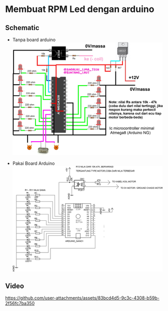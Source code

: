# Membuat RPM Led dengan arduino


## Schematic
- Tanpa board arduino
![alt text](https://github.com/BintangLaut69/RPM-LED/blob/main/RPM%20LED.jpg?raw=true)

- Pakai Board Arduino
  ![alt text](https://github.com/BintangLaut69/RPM-LED/blob/main/rpm%20led%20arduino.jpg?raw=true)

## Video

https://github.com/user-attachments/assets/83bcd4d5-9c3c-4308-b59b-2f56fc7ba350
